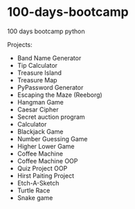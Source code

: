 # 100-days-bootcamp
100 days bootcamp python

Projects:

- Band Name Generator
- Tip Calculator
- Treasure Island
- Treasure Map
- PyPassword Generator
- Escaping the Maze (Reeborg)
- Hangman Game
- Caesar Cipher
- Secret auction program
- Calculator
- Blackjack Game
- Number Guessing Game
- Higher Lower Game
- Coffee Machine
- Coffee Machine OOP
- Quiz Project OOP
- Hirst Paiting Project
- Etch-A-Sketch
- Turtle Race
- Snake game
